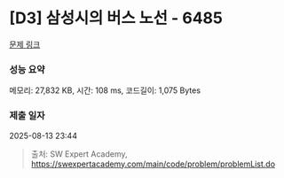 # [D3] 삼성시의 버스 노선 - 6485 

[문제 링크](https://swexpertacademy.com/main/code/problem/problemDetail.do?contestProbId=AWczm7QaACgDFAWn) 

### 성능 요약

메모리: 27,832 KB, 시간: 108 ms, 코드길이: 1,075 Bytes

### 제출 일자

2025-08-13 23:44



> 출처: SW Expert Academy, https://swexpertacademy.com/main/code/problem/problemList.do